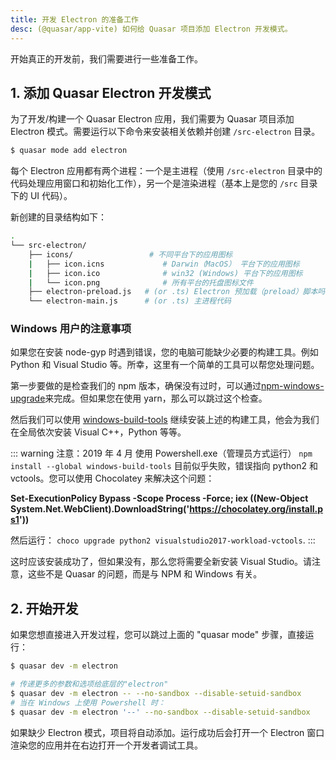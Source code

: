 ```yaml
---
title: 开发 Electron 的准备工作
desc: (@quasar/app-vite) 如何给 Quasar 项目添加 Electron 开发模式。
---
```

开始真正的开发前，我们需要进行一些准备工作。

## 1. 添加 Quasar Electron 开发模式
为了开发/构建一个 Quasar Electron 应用，我们需要为 Quasar 项目添加 Electron 模式。需要运行以下命令来安装相关依赖并创建 `/src-electron` 目录。

```bash
$ quasar mode add electron
```

每个 Electron 应用都有两个进程：一个是主进程（使用 `/src-electron` 目录中的代码处理应用窗口和初始化工作），另一个是渲染进程（基本上是您的 `/src` 目录下的 UI 代码）。


新创建的目录结构如下：

```bash
.
└── src-electron/
    ├── icons/                 # 不同平台下的应用图标
    |   ├── icon.icns             # Darwin（MacOS） 平台下的应用图标
    |   ├── icon.ico              # win32 (Windows) 平台下的应用图标
    |   └── icon.png              # 所有平台的托盘图标文件
    ├── electron-preload.js   # (or .ts) Electron 预加载（preload）脚本吗，用于注入 Node.js 能力到渲染进程
    └── electron-main.js      # (or .ts) 主进程代码
```

### Windows  用户的注意事项
如果您在安装 node-gyp 时遇到错误，您的电脑可能缺少必要的构建工具。例如 Python 和 Visual Studio 等。所幸，这里有一个简单的工具可以帮您处理问题。

第一步要做的是检查我们的 npm 版本，确保没有过时，可以通过[npm-windows-upgrade](https://github.com/felixrieseberg/npm-windows-upgrade)来完成。但如果您在使用 yarn，那么可以跳过这个检查。

然后我们可以使用 [windows-build-tools](https://github.com/felixrieseberg/windows-build-tools) 继续安装上述的构建工具，他会为我们在全局依次安装 Visual C++，Python 等等。

::: warning 注意：2019 年 4 月
使用 Powershell.exe（管理员方式运行） `npm install --global windows-build-tools` 目前似乎失败，错误指向 python2 和 vctools。您可以使用  Chocolatey 来解决这个问题：

**Set-ExecutionPolicy Bypass -Scope Process -Force; iex ((New-Object System.Net.WebClient).DownloadString('https://chocolatey.org/install.ps1'))**

然后运行： `choco upgrade python2 visualstudio2017-workload-vctools`.
:::

这时应该安装成功了，但如果没有，那么您将需要全新安装 Visual Studio。请注意，这些不是 Quasar 的问题，而是与 NPM 和 Windows 有关。

## 2. 开始开发
如果您想直接进入开发过程，您可以跳过上面的 "quasar mode"  步骤，直接运行：

```bash
$ quasar dev -m electron

# 传递更多的参数和选项给底层的"electron"
$ quasar dev -m electron -- --no-sandbox --disable-setuid-sandbox
# 当在 Windows 上使用 Powershell 时：
$ quasar dev -m electron '--' --no-sandbox --disable-setuid-sandbox
```

如果缺少 Electron 模式，项目将自动添加。运行成功后会打开一个 Electron 窗口渲染您的应用并在右边打开一个开发者调试工具。
